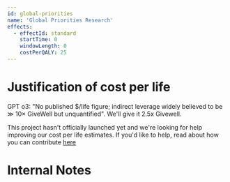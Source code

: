 ```yaml
---
id: global-priorities
name: 'Global Priorities Research'
effects:
  - effectId: standard
    startTime: 0
    windowLength: 0
    costPerQALY: 25
---
```


# Justification of cost per life

GPT o3: "No published $/life figure; indirect leverage widely believed to be ≫ 10× GiveWell but unquantified". We'll give it 2.5x Givewell.

This project hasn't officially launched yet and we're looking for help improving our cost per life estimates.
If you'd like to help, read about how you can contribute [here](https://github.com/impactlist/impactlist/blob/master/CONTRIBUTING.md)

# Internal Notes
